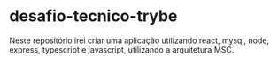 # desafio-tecnico-trybe
Neste repositório irei criar uma aplicação utilizando react, mysql, node, express, typescript e javascript, utilizando a arquitetura MSC.
